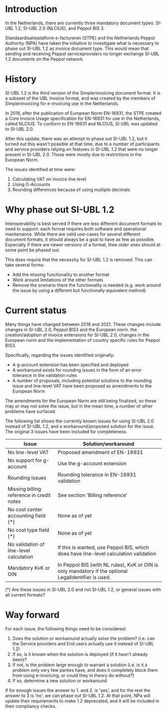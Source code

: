 # Introduction

In the Netherlands, there are currently three mandatory document types: SI-UBL 1.2, SI-UBL 2.0 (NLCIUS), and Peppol BIS 3.

Standaardisatieplatform e-factureren (STPE) and the Netherlands Peppol Authority (NPA) have taken the initiative to investigate what is necessary to phase out SI-UBL 1.2 as invoice document type. This would mean that sending and receiving Peppol serviceproviders no longer exchange SI-UBL 1.2 documents on the Peppol network.


# History

SI-UBL 1.2 is the third version of the Simplerinvoicing document format. It is a subseet of the UBL Invoice format, and was created by the members of Simplerinvoicing for e-invoicing use in the Netherlands.

In 2018, after the publication of European Norm EN-16931, the STPE created a Core Invoice Usage specification for EN-16931 for use in the Netherlands, called NLCIUS. To conform to EN-16931 and NLCIUS, SI-UBL was updated to SI-UBL 2.0.

After this update, there was an attempt to phase out SI-UBL 1.2, but it turned out this wasn't possible at that time, due to a number of participants and service providers relying on features in SI-UBL 1.2 that were no longer present in SI-UBL 2.0. These were mostly due to restrictions in the European Norm.

The issues identified at time were:
1. Calculating VAT on invoice line level
2. Using G-Accounts
3. Rounding differences because of using multiple decimals

# Why phase out SI-UBL 1.2

Interoperability is best served if there are less different document formats to need to support: each format requires both software and operational maintenance. While there are valid use-cases for several different document formats, it should always be a goal to have as few as possible. Especially if there are newer versions of a format, thee older ones should at some point be phased out.

This does require that the necessity for SI-UBL 1.2 is removed. This can take several forms:
- Add the missing functionality to another format
- Work around limitations of the other formats
- Remove the scenario there the functionality is needed (e.g. work around the issue by using a different but functionally equivalent method)

# Current status

Many things have changed between 2018 and 2021. These changes include changes in SI-UBL 2.0, Peppol BIS3 and the European norm.
the creation/adoption of invoice extensions for SI-UBL 2.0, changes in the European norm and the implementation of country specific rules for Peppol BIS3.

Specifically, regarding the issues identified originally:
- A g-account extension has been specified and deployed
- A workaround exists for rounding issues in the form of an error tolerance in the validation rules
- A number of proposals, including potential solutions to the rounding issue and line-level VAT have been proposed as amendments to the European Norm

The amendments for the European Norm are still being finalized, so these may or may not solve the issue, but in the mean time, a number of other problems have surfaced.

The following list shows the currently known issues for using SI-UBL 2.0 instead of SI-UBL 1.2, and a workaround/proposed solution for the issue. The original 3 issues have been included for completeness.

Issue | Solution/workaround
------|---------------
No line-level VAT | Proposed amendment of EN-16931
No support for g-account | Use the g-account extension
Rounding issues | Rounding tolerance in EN-16931 validation
Missing billing reference in credit notes | See section 'Billing reference'
No cost center accounting field (*) | None as of yet
No cost type field (*) | None as of yet
No validation of line-level calculation | If this is wanted, use Peppol BIS, which does have line-level calculation validation
Mandatory KvK or OIN | In Peppol BIS (with NL rules), KvK or OIN is only mandatory if the optional LegalIdentifier is used.

(*) Are these issues in SI-UBL 2.0 and not SI-UBL 1.2, or general issues with all current formats?


# Way forward

For each issue, the following things need to be considered:

1. Does the solution or workaround actually solve the problem? (i.e. can the Service providers and End users actually use it instead of SI-UBL 1.2)
2. If so, is it known when the solution is deployed (if it hasn't already been)?
3. If not, is the problem large enough to warrant a solution (i.e. is it a problem only very few parties have, and does it completely block them from using e-invoicing, or could they in theory do without?)
4. If so, determine a new solution or workaround

If for enough issues the answer to 1. and 2. is 'yes', and for the rest the answer to 3 is 'no', we can phase out SI-UBL 1.2. At that point, NPa will update their requirements to make 1.2 deprecated, and it will be included in their compliancy checks.
